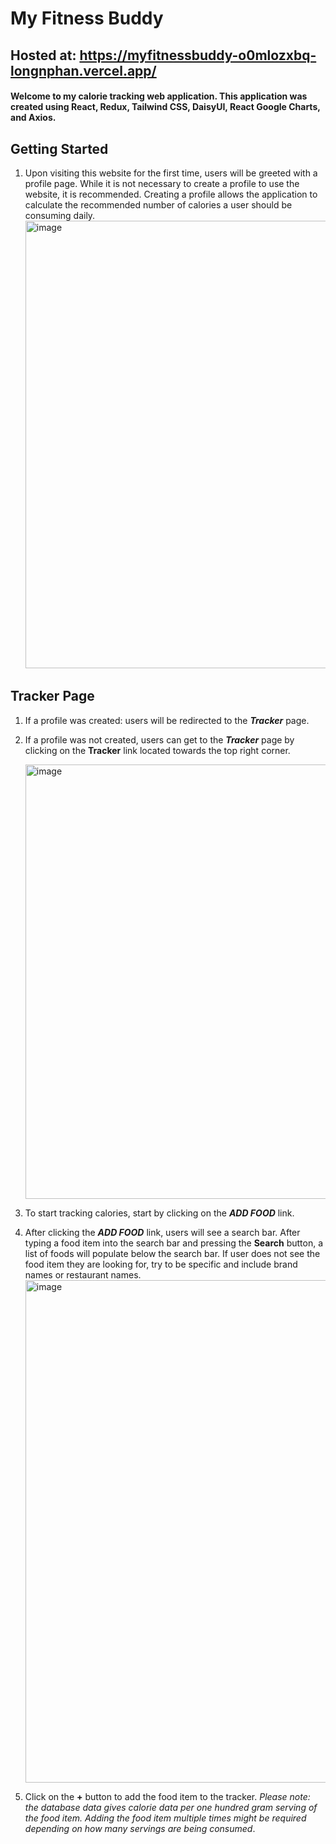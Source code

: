 # My Fitness Buddy

## Hosted at: https://myfitnessbuddy-o0mlozxbq-longnphan.vercel.app/

#### Welcome to my calorie tracking web application. This application was created using React, Redux, Tailwind CSS, DaisyUI, React Google Charts, and Axios.

## Getting Started

1.  Upon visiting this website for the first time, users will be greeted with a profile page. While it is not necessary to create a profile to use the website, it is recommended. Creating a profile allows the application to calculate the recommended number of calories a user should be consuming daily.
    <img width="716" alt="image" src="https://github.com/longnphan/myfitnessbuddy/assets/67768035/cf8aeeb7-552c-4a1e-8f8a-8f6e2ac1b0c0">

## Tracker Page

1.  If a profile was created: users will be redirected to the **_Tracker_** page.
2.  If a profile was not created, users can get to the **_Tracker_** page by clicking on the **Tracker** link located towards the top right corner.

    <img width="695" alt="image" src="https://github.com/longnphan/myfitnessbuddy/assets/67768035/10ad4f48-0fb0-4881-af5e-eb90fead99c1">

3.  To start tracking calories, start by clicking on the **_ADD FOOD_** link.
4.  After clicking the **_ADD FOOD_** link, users will see a search bar. After typing a food item into the search bar and pressing the **Search** button, a list of foods will populate below the search bar. If user does not see the food item they are looking for, try to be specific and include brand names or restaurant names.
    <img width="804" alt="image" src="https://github.com/longnphan/myfitnessbuddy/assets/67768035/dab44bd8-6593-4542-a7cc-98b4c9bdd972">

5.  Click on the **+** button to add the food item to the tracker. _Please note: the database data gives calorie data per one hundred gram serving of the food item. Adding the food item multiple times might be required depending on how many servings are being consumed_.
